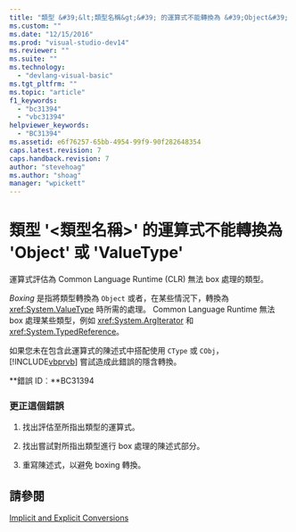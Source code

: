 ```yaml
---
title: "類型 &#39;&lt;類型名稱&gt;&#39; 的運算式不能轉換為 &#39;Object&#39; 或 &#39;ValueType&#39; | Microsoft Docs"
ms.custom: ""
ms.date: "12/15/2016"
ms.prod: "visual-studio-dev14"
ms.reviewer: ""
ms.suite: ""
ms.technology: 
  - "devlang-visual-basic"
ms.tgt_pltfrm: ""
ms.topic: "article"
f1_keywords: 
  - "bc31394"
  - "vbc31394"
helpviewer_keywords: 
  - "BC31394"
ms.assetid: e6f76257-65bb-4954-99f9-90f282648354
caps.latest.revision: 7
caps.handback.revision: 7
author: "stevehoag"
ms.author: "shoag"
manager: "wpickett"
---
```

# 類型 &#39;&lt;類型名稱&gt;&#39; 的運算式不能轉換為 &#39;Object&#39; 或 &#39;ValueType&#39;
運算式評估為 Common Language Runtime \(CLR\) 無法 box 處理的類型。  
  
 *Boxing* 是指將類型轉換為 `Object` 或者，在某些情況下，轉換為 <xref:System.ValueType> 時所需的處理。 Common Language Runtime 無法 box 處理某些類型，例如 <xref:System.ArgIterator> 和 <xref:System.TypedReference>。  
  
 如果您未在包含此運算式的陳述式中搭配使用 `CType` 或 `CObj`，[!INCLUDE[vbprvb](../code-quality/includes/vbprvb_md.md)] 嘗試造成此錯誤的隱含轉換。  
  
 **錯誤 ID︰**BC31394  
  
### 更正這個錯誤  
  
1.  找出評估至所指出類型的運算式。  
  
2.  找出嘗試對所指出類型進行 box 處理的陳述式部分。  
  
3.  重寫陳述式，以避免 boxing 轉換。  
  
## 請參閱  
 [Implicit and Explicit Conversions](/dotnet/visual-basic/programming-guide/language-features/data-types/implicit-and-explicit-conversions)